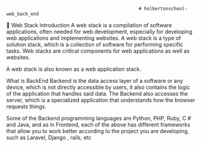                                                      # holbertonschool-web_back_end




📙 Web Stack Introduction
A web stack is a compilation of software applications, often needed for web development, especially for developing web applications and implementing websites. A web stack is a type of solution stack, which is a collection of software for performing specific tasks. Web stacks are critical components for web applications as well as websites.

A web stack is also known as a web application stack.

What is BackEnd
Backend is the data access layer of a software or any device, which is not directly accessible by users, it also contains the logic of the application that handles said data. The Backend also accesses the server, which is a specialized application that understands how the browser requests things.

Some of the Backend programming languages are Python, PHP, Ruby, C # and Java, and as in Frontend, each of the above has different frameworks that allow you to work better according to the project you are developing, such as Laravel, Django , rails, etc

